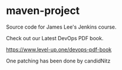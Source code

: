 # maven-project
Source code for James Lee's Jenkins course.

Check out our Latest DevOps PDF book.

https://www.level-up.one/devops-pdf-book

One patching has been done by candidNitz
